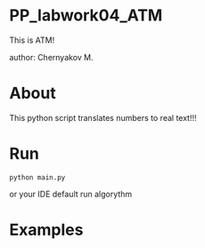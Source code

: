 # PP_labwork04_ATM
This is ATM!

author: Chernyakov M.

# About

This python script translates numbers to real text!!!

# Run

`python main.py`

or your IDE default run algorythm

# Examples

